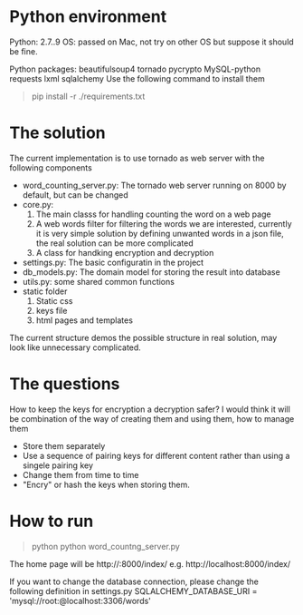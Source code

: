 Python environment
==================
Python: 2.7..9
OS: passed on Mac, not try on other OS but suppose it should be fine.

Python packages:
beautifulsoup4
tornado
pycrypto
MySQL-python
requests
lxml
sqlalchemy
Use the following command to install them
>pip install -r ./requirements.txt


The solution
==============
The current implementation is to use tornado as web server with the following components
- word_counting_server.py:   The tornado web server running on 8000 by default, but can be changed
- core.py:
   1. The main classs for handling counting the word on a web page
   2. A web words filter for filtering the words we are interested, currently it is very simple solution by defining
      unwanted words in a json file, the real solution can be more complicated
   3. A class for handking encryption and decryption
- settings.py:  The basic configuratin in the project
- db_models.py: The domain model for storing the result into database
- utils.py:  some shared common functions
- static folder
   1. Static css
   2. keys file
   3. html pages and templates

The current structure demos the possible structure in real solution, may look like unnecessary complicated.

The questions
==============
How to keep the keys for encryption a decryption safer?
I would think it will be combination of the way of creating them and using them, how to manage them
- Store them separately
- Use a sequence of pairing keys for different content rather than using a singele pairing key
- Change them from time to time
- "Encry" or hash the keys when storing them.


How to run
==========
>python <path to word_countng_server.py>
>python word_countng_server.py

The home page will be
http://<server address>:8000/index/
e.g. http://localhost:8000/index/


If you want to change the database connection, please change the following definition in settings.py
SQLALCHEMY_DATABASE_URI = 'mysql://root:@localhost:3306/words'